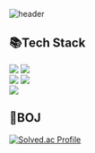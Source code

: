 ![header](https://capsule-render.vercel.app/api?type=Waving&color=gradient&sectir&text=Hi,%20I'm%20Hanul&animation=twinkling&fontSize=50&height=100)
<br/>
## 📚Tech Stack
<img src="https://img.shields.io/badge/c-A8B9CC?style=for-the-badge&logo=C&logoColor=white"> <img src="https://img.shields.io/badge/java-007396?style=for-the-badge&logo=java&logoColor=white">    
<img src="https://img.shields.io/badge/spring-6DB33F?style=for-the-badge&logo=spring&logoColor=white">  <img src="https://img.shields.io/badge/Spring%20Boot-6DB33F?style=for-the-badge&logo=Spring%20Boot&logoColor=white"/> 
<br/>
<img src="https://img.shields.io/badge/mysql-4479A1?style=for-the-badge&logo=MySql&logoColor=white">

## 🎯BOJ
[![Solved.ac Profile](http://mazassumnida.wtf/api/generate_badge?boj=jho7535)](https://solved.ac/jho7535)<br/>
